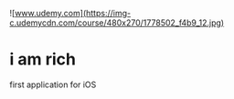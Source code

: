 ![www.udemy.com](https://img-c.udemycdn.com/course/480x270/1778502_f4b9_12.jpg)

# i am rich
first application for iOS

[Ссылка на курс]: https://www.udemy.com/course/ios-13-app-development-bootcamp/

